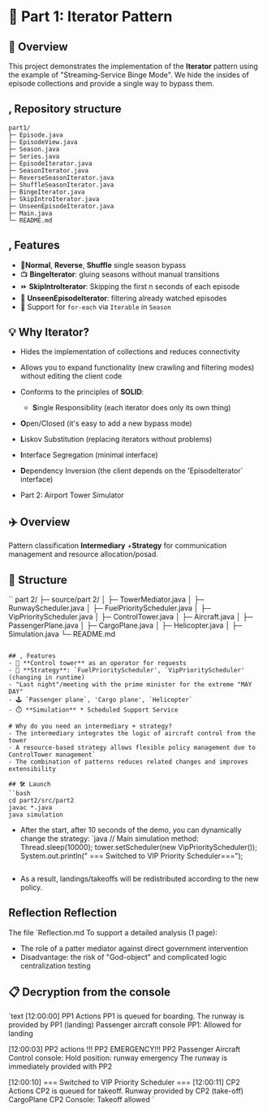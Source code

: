 # 🎥 Part 1: Iterator Pattern

## 🚀 Overview
This project demonstrates the implementation of the **Iterator** pattern using the example of "Streaming‑Service Binge Mode". We hide the insides of episode collections and provide a single way to bypass them.

## , Repository structure
```
part1/
├─ Episode.java
├─ EpisodeView.java
├─ Season.java
├─ Series.java
├─ EpisodeIterator.java
├─ SeasonIterator.java
├─ ReverseSeasonIterator.java
├─ ShuffleSeasonIterator.java
├─ BingeIterator.java
├─ SkipIntroIterator.java
├─ UnseenEpisodeIterator.java
├─ Main.java
└─ README.md
```

## , Features
- 🔄**Normal**, **Reverse**, **Shuffle** single season bypass
- 📺 **BingeIterator**: gluing seasons without manual transitions
- ⏩ **SkipIntroIterator**: Skipping the first n seconds of each episode
- 👀 **UnseenEpisodeIterator**: filtering already watched episodes
- 🎯 Support for `for-each` via `Iterable` in `Season`

## 💡 Why Iterator?
- Hides the implementation of collections and reduces connectivity
- Allows you to expand functionality (new crawling and filtering modes) without editing the client code
- Conforms to the principles of **SOLID**:
  - **S**ingle Responsibility (each iterator does only its own thing)
- **O**pen/Closed (it's easy to add a new bypass mode)
- **L**iskov Substitution (replacing iterators without problems)
- **I**nterface Segregation (minimal interface)
- **D**ependency Inversion (the client depends on the 'EpisodeIterator` interface)

- Part 2: Airport Tower Simulator

## ✈️ Overview
Pattern classification **Intermediary** +**Strategy** for communication management and resource allocation/posad.

## 📂 Structure
``
part 2/
├─ source/part 2/
│  ├─ TowerMediator.java
│ ├─ RunwayScheduler.java
│ ├─ FuelPriorityScheduler.java
│ ├─ VipPriorityScheduler.java
│ ├─ ControlTower.java
│ ├─ Aircraft.java
│ ├─ PassengerPlane.java
│ ├─ CargoPlane.java
│ ├─ Helicopter.java
│  ├─ Simulation.java
└─ README.md
```

## , Features
- 🎯 **Control tower** as an operator for requests
- 🔄 **Strategy**: `FuelPriorityScheduler', `VipPriorityScheduler' (changing in runtime)
- "Last night"/meeting with the prime minister for the extreme "MAY DAY"
- 🕹️ `Passenger plane`, 'Cargo plane', `Helicopter`
- ⏱️ **Simulation** * Scheduled Support Service

# Why do you need an intermediary + strategy?
- The intermediary integrates the logic of aircraft control from the tower
- A resource-based strategy allows flexible policy management due to ControlTower management`
- The combination of patterns reduces related changes and improves extensibility

## 🛠️ Launch
``bash
cd part2/src/part2
javac *.java
java simulation
```

- After the start, after 10 seconds of the demo, you can dynamically change the strategy:
`java
  // Main simulation method:
Thread.sleep(10000);
  tower.setScheduler(new VipPriorityScheduler());
  System.out.println("
=== Switched to VIP Priority Scheduler===");
  ```
- As a result, landings/takeoffs will be redistributed according to the new policy.

## Reflection Reflection
The file `Reflection.md To support a detailed analysis (1 page):
- The role of a patter mediator against direct government intervention
- Disadvantage: the risk of "God-object" and complicated logic centralization testing

## 📋 Decryption from the console
`text
[12:00:00] PP1 Actions
PP1 is queued for boarding.
The runway is provided by PP1 (landing)
Passenger aircraft console PP1: Allowed for landing

[12:00:03] PP2 actions
!!! PP2 EMERGENCY!!!
PP2 Passenger Aircraft Control console: Hold position: runway emergency
The runway is immediately provided with PP2

[12:00:10] === Switched to VIP Priority Scheduler ===
[12:00:11] CP2 Actions
CP2 is queued for takeoff.
Runway provided by CP2 (take-off)
CargoPlane CP2 Console: Takeoff allowed
`
